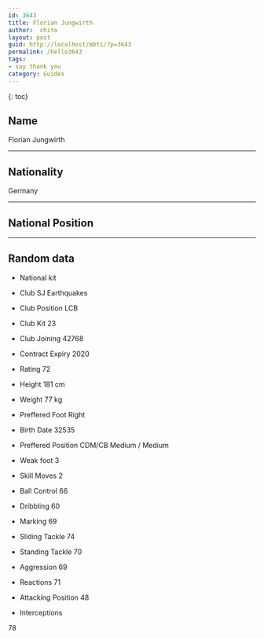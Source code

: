 ```yaml
---
id: 3643
title: Florian Jungwirth
author:  chito 
layout: post
guid: http://localhost/mbti/?p=3643
permalink: /hello3643
tags:
- say thank you
category: Guides
---
```



{: toc}


## Name  
Florian Jungwirth 

* * *

## Nationality  
Germany 

* * *

## National Position 

* * *

## Random data 

  * National kit 
  * Club 
SJ Earthquakes 

  * Club Position 
LCB 

  * Club Kit 
23 

  * Club Joining 
42768 

  * Contract Expiry 
2020 

  * Rating 
72 

  * Height 
181 cm 

  * Weight 
77 kg 

  * Preffered Foot 
Right 

  * Birth Date 
32535 

  * Preffered Position 
CDM/CB Medium / Medium 

  * Weak foot 
3 

  * Skill Moves 
2 

  * Ball Control 
66 

  * Dribbling 
60 

  * Marking 
69 

  * Sliding Tackle 
74 

  * Standing Tackle 
70 

  * Aggression 
69 

  * Reactions 
71 

  * Attacking Position 
48 

  * Interceptions 

78</ul>